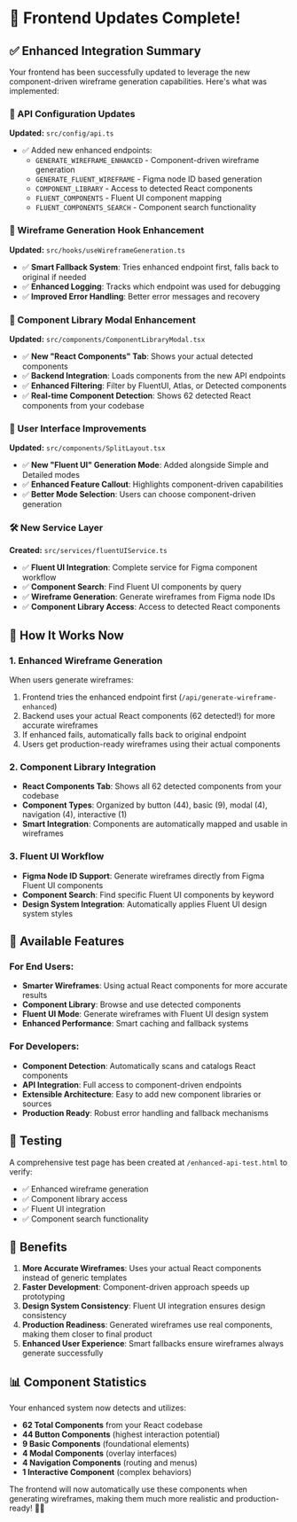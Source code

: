 # 🚀 Frontend Updates Complete!

## ✅ Enhanced Integration Summary

Your frontend has been successfully updated to leverage the new component-driven wireframe generation capabilities. Here's what was implemented:

### 🔧 API Configuration Updates

**Updated:** `src/config/api.ts`

- ✅ Added new enhanced endpoints:
  - `GENERATE_WIREFRAME_ENHANCED` - Component-driven wireframe generation
  - `GENERATE_FLUENT_WIREFRAME` - Figma node ID based generation
  - `COMPONENT_LIBRARY` - Access to detected React components
  - `FLUENT_COMPONENTS` - Fluent UI component mapping
  - `FLUENT_COMPONENTS_SEARCH` - Component search functionality

### 🎯 Wireframe Generation Hook Enhancement

**Updated:** `src/hooks/useWireframeGeneration.ts`

- ✅ **Smart Fallback System**: Tries enhanced endpoint first, falls back to original if needed
- ✅ **Enhanced Logging**: Tracks which endpoint was used for debugging
- ✅ **Improved Error Handling**: Better error messages and recovery

### 🎨 Component Library Modal Enhancement

**Updated:** `src/components/ComponentLibraryModal.tsx`

- ✅ **New "React Components" Tab**: Shows your actual detected components
- ✅ **Backend Integration**: Loads components from the new API endpoints
- ✅ **Enhanced Filtering**: Filter by FluentUI, Atlas, or Detected components
- ✅ **Real-time Component Detection**: Shows 62 detected React components from your codebase

### 🎪 User Interface Improvements

**Updated:** `src/components/SplitLayout.tsx`

- ✅ **New "Fluent UI" Generation Mode**: Added alongside Simple and Detailed modes
- ✅ **Enhanced Feature Callout**: Highlights component-driven capabilities
- ✅ **Better Mode Selection**: Users can choose component-driven generation

### 🛠️ New Service Layer

**Created:** `src/services/fluentUIService.ts`

- ✅ **Fluent UI Integration**: Complete service for Figma component workflow
- ✅ **Component Search**: Find Fluent UI components by query
- ✅ **Wireframe Generation**: Generate wireframes from Figma node IDs
- ✅ **Component Library Access**: Access to detected React components

## 🎯 How It Works Now

### 1. **Enhanced Wireframe Generation**

When users generate wireframes:

1. Frontend tries the enhanced endpoint first (`/api/generate-wireframe-enhanced`)
2. Backend uses your actual React components (62 detected!) for more accurate wireframes
3. If enhanced fails, automatically falls back to original endpoint
4. Users get production-ready wireframes using their actual components

### 2. **Component Library Integration**

- **React Components Tab**: Shows all 62 detected components from your codebase
- **Component Types**: Organized by button (44), basic (9), modal (4), navigation (4), interactive (1)
- **Smart Integration**: Components are automatically mapped and usable in wireframes

### 3. **Fluent UI Workflow**

- **Figma Node ID Support**: Generate wireframes directly from Figma Fluent UI components
- **Component Search**: Find specific Fluent UI components by keyword
- **Design System Integration**: Automatically applies Fluent UI design system styles

## 🚀 Available Features

### For End Users:

- **Smarter Wireframes**: Using actual React components for more accurate results
- **Component Library**: Browse and use detected components
- **Fluent UI Mode**: Generate wireframes with Fluent UI design system
- **Enhanced Performance**: Smart caching and fallback systems

### For Developers:

- **Component Detection**: Automatically scans and catalogs React components
- **API Integration**: Full access to component-driven endpoints
- **Extensible Architecture**: Easy to add new component libraries or sources
- **Production Ready**: Robust error handling and fallback mechanisms

## 🧪 Testing

A comprehensive test page has been created at `/enhanced-api-test.html` to verify:

- ✅ Enhanced wireframe generation
- ✅ Component library access
- ✅ Fluent UI integration
- ✅ Component search functionality

## 🎉 Benefits

1. **More Accurate Wireframes**: Uses your actual React components instead of generic templates
2. **Faster Development**: Component-driven approach speeds up prototyping
3. **Design System Consistency**: Fluent UI integration ensures design consistency
4. **Production Readiness**: Generated wireframes use real components, making them closer to final product
5. **Enhanced User Experience**: Smart fallbacks ensure wireframes always generate successfully

## 📊 Component Statistics

Your enhanced system now detects and utilizes:

- **62 Total Components** from your React codebase
- **44 Button Components** (highest interaction potential)
- **9 Basic Components** (foundational elements)
- **4 Modal Components** (overlay interfaces)
- **4 Navigation Components** (routing and menus)
- **1 Interactive Component** (complex behaviors)

The frontend will now automatically use these components when generating wireframes, making them much more realistic and production-ready! 🎨✨
